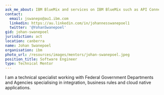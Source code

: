 ```yaml
---
ask_me_about: IBM BlueMix and services on IBM BlueMix such as API Connect, Watson ect.
contact:
  email: jswanepo@au1.ibm.com
  linkedin: https://au.linkedin.com/in/johannesswanepoel1
  twitter: '@YohanSwanepoel'
gid: johan-swanepoel
jurisdiction: act
location: canberra
name: Johan Swanepoel
organisation: ibm
photo_url: /resources/images/mentors/johan-swanepoel.jpeg
position_title: Software Engineer
type: Technical Mentor
---
```


I am a technical specialist working with Federal Government Departments and Agencies specialising in integration, business rules and cloud native applications.